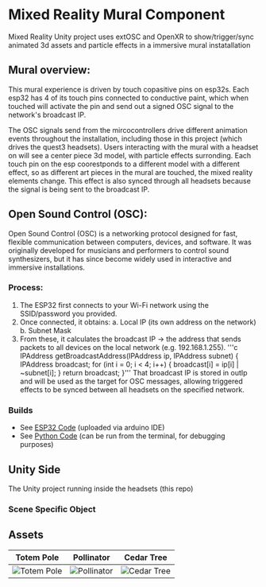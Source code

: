 # Mixed Reality Mural Component

Mixed Reality Unity project uses extOSC and OpenXR to show/trigger/sync animated 3d assets and particle effects in a immersive mural instatallation

## Mural overview:
This mural experience is driven by touch copasitive pins on esp32s. Each esp32 has 4 of its touch pins connected to conductive paint, which when touched will activate the pin and send out a signed OSC signal to the network's broadcast IP.

The OSC signals send from the mircocontrollers drive different animation events throughout the installation, including those in this project (which drives the quest3 headsets). Users interacting with the mural with a headset on will see a center piece 3d model, with particle effects surronding. Each touch pin on the esp coorestponds to a different model with a different effect, so as different art pieces in the mural are touched, the mixed reality elements change. This effect is also synced through all headsets because the signal is being sent to the broadcast IP.

## Open Sound Control (OSC):
Open Sound Control (OSC) is a networking protocol designed for fast, flexible communication between computers, devices, and software. It was originally developed for musicians and performers to control sound synthesizers, but it has since become widely used in interactive and immersive installations.

### Process:
1. The ESP32 first connects to your Wi-Fi network using the SSID/password you provided.
2. Once connected, it obtains:
    a. Local IP (its own address on the network)
    b. Subnet Mask
3. From these, it calculates the broadcast IP → the address that sends packets to all devices on the local network (e.g. 192.168.1.255). 
'''c
IPAddress getBroadcastAddress(IPAddress ip, IPAddress subnet) {
  IPAddress broadcast;
  for (int i = 0; i < 4; i++) {
    broadcast[i] = ip[i] | ~subnet[i];
  }
  return broadcast;
}'''
That broadcast IP is stored in outIp and will be used as the target for OSC messages, allowing triggered effects to be synced between all headsets on the specified network.

### Builds
- See [ESP32 Code](https://github.com/reedbryan/mixed-reality-mural/tree/master/Assets/ReadmeMedia/board-with-broadcastIP.ino) (uploaded via arduino IDE)
- See [Python Code](https://github.com/reedbryan/mixed-reality-mural/tree/master/Assets/ReadmeMedia/osc_keyboard.py) (can be run from the terminal, for debugging purposes)

## Unity Side
The Unity project running inside the headsets (this repo) 

### Scene Specific Object

## Assets

| Totem Pole | Pollinator | Cedar Tree |
|:----------:|:----------:|:----------:|
| ![Totem Pole](Assets/ReadmeMedia/totemSC.png) | ![Pollinator](Assets/ReadmeMedia/BeeSC2.png) | ![Cedar Tree](Assets/ReadmeMedia/TreeSC.png) |